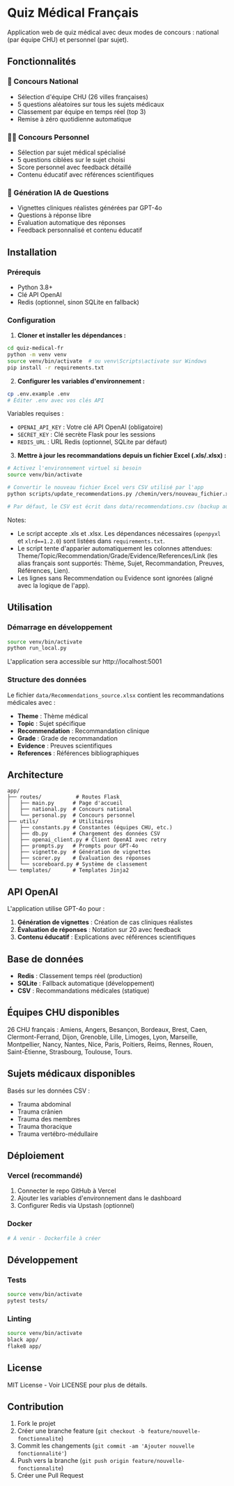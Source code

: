 # Quiz Médical Français

Application web de quiz médical avec deux modes de concours : national (par équipe CHU) et personnel (par sujet).

## Fonctionnalités

### 🏥 Concours National
- Sélection d'équipe CHU (26 villes françaises)
- 5 questions aléatoires sur tous les sujets médicaux
- Classement par équipe en temps réel (top 3)
- Remise à zéro quotidienne automatique

### 👨‍⚕️ Concours Personnel
- Sélection par sujet médical spécialisé
- 5 questions ciblées sur le sujet choisi
- Score personnel avec feedback détaillé
- Contenu éducatif avec références scientifiques

### 🤖 Génération IA de Questions
- Vignettes cliniques réalistes générées par GPT-4o
- Questions à réponse libre
- Évaluation automatique des réponses
- Feedback personnalisé et contenu éducatif

## Installation

### Prérequis
- Python 3.8+
- Clé API OpenAI
- Redis (optionnel, sinon SQLite en fallback)

### Configuration

1. **Cloner et installer les dépendances :**
```bash
cd quiz-medical-fr
python -m venv venv
source venv/bin/activate  # ou venv\Scripts\activate sur Windows
pip install -r requirements.txt
```

2. **Configurer les variables d'environnement :**
```bash
cp .env.example .env
# Éditer .env avec vos clés API
```

Variables requises :
- `OPENAI_API_KEY` : Votre clé API OpenAI (obligatoire)
- `SECRET_KEY` : Clé secrète Flask pour les sessions
- `REDIS_URL` : URL Redis (optionnel, SQLite par défaut)

3. **Mettre à jour les recommandations depuis un fichier Excel (.xls/.xlsx) :**
```bash
# Activez l'environnement virtuel si besoin
source venv/bin/activate

# Convertir le nouveau fichier Excel vers CSV utilisé par l'app
python scripts/update_recommendations.py /chemin/vers/nouveau_fichier.xls --sheet 0

# Par défaut, le CSV est écrit dans data/recommendations.csv (backup auto)
```

Notes:
- Le script accepte .xls et .xlsx. Les dépendances nécessaires (`openpyxl` et `xlrd==1.2.0`) sont listées dans `requirements.txt`.
- Le script tente d'apparier automatiquement les colonnes attendues: Theme/Topic/Recommendation/Grade/Evidence/References/Link (les alias français sont supportés: Thème, Sujet, Recommandation, Preuves, Références, Lien).
- Les lignes sans Recommendation ou Evidence sont ignorées (aligné avec la logique de l'app).

## Utilisation

### Démarrage en développement
```bash
source venv/bin/activate
python run_local.py
```

L'application sera accessible sur http://localhost:5001

### Structure des données

Le fichier `data/Recommendations_source.xlsx` contient les recommandations médicales avec :
- **Theme** : Thème médical
- **Topic** : Sujet spécifique
- **Recommendation** : Recommandation clinique
- **Grade** : Grade de recommandation
- **Evidence** : Preuves scientifiques
- **References** : Références bibliographiques

## Architecture

```
app/
├── routes/           # Routes Flask
│   ├── main.py      # Page d'accueil
│   ├── national.py  # Concours national
│   └── personal.py  # Concours personnel
├── utils/           # Utilitaires
│   ├── constants.py # Constantes (équipes CHU, etc.)
│   ├── db.py        # Chargement des données CSV
│   ├── openai_client.py # Client OpenAI avec retry
│   ├── prompts.py   # Prompts pour GPT-4o
│   ├── vignette.py  # Génération de vignettes
│   ├── scorer.py    # Évaluation des réponses
│   └── scoreboard.py # Système de classement
└── templates/       # Templates Jinja2
```

## API OpenAI

L'application utilise GPT-4o pour :

1. **Génération de vignettes** : Création de cas cliniques réalistes
2. **Évaluation de réponses** : Notation sur 20 avec feedback
3. **Contenu éducatif** : Explications avec références scientifiques

## Base de données

- **Redis** : Classement temps réel (production)
- **SQLite** : Fallback automatique (développement)
- **CSV** : Recommandations médicales (statique)

## Équipes CHU disponibles

26 CHU français : Amiens, Angers, Besançon, Bordeaux, Brest, Caen, Clermont-Ferrand, Dijon, Grenoble, Lille, Limoges, Lyon, Marseille, Montpellier, Nancy, Nantes, Nice, Paris, Poitiers, Reims, Rennes, Rouen, Saint-Étienne, Strasbourg, Toulouse, Tours.

## Sujets médicaux disponibles

Basés sur les données CSV :
- Trauma abdominal
- Trauma crânien
- Trauma des membres
- Trauma thoracique
- Trauma vertébro-médullaire

## Déploiement

### Vercel (recommandé)
1. Connecter le repo GitHub à Vercel
2. Ajouter les variables d'environnement dans le dashboard
3. Configurer Redis via Upstash (optionnel)

### Docker
```bash
# À venir - Dockerfile à créer
```

## Développement

### Tests
```bash
source venv/bin/activate
pytest tests/
```

### Linting
```bash
source venv/bin/activate
black app/
flake8 app/
```

## License

MIT License - Voir LICENSE pour plus de détails.

## Contribution

1. Fork le projet
2. Créer une branche feature (`git checkout -b feature/nouvelle-fonctionnalite`)
3. Commit les changements (`git commit -am 'Ajouter nouvelle fonctionnalité'`)
4. Push vers la branche (`git push origin feature/nouvelle-fonctionnalite`)
5. Créer une Pull Request
